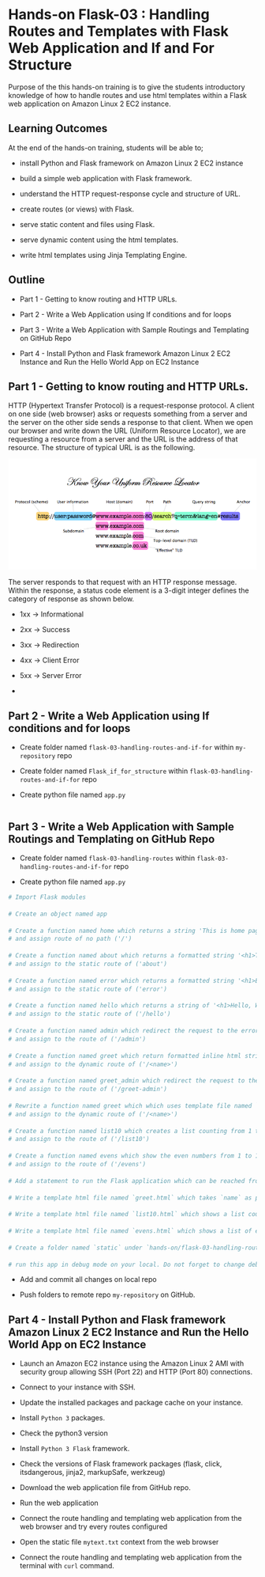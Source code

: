 # Hands-on Flask-03 : Handling Routes and Templates with Flask Web Application and If and For Structure

Purpose of the this hands-on training is to give the students introductory knowledge of how to handle routes and use html templates within a Flask web application on Amazon Linux 2 EC2 instance. 

## Learning Outcomes

At the end of the hands-on training, students will be able to;

- install Python and Flask framework on Amazon Linux 2 EC2 instance

- build a simple web application with Flask framework.

- understand the HTTP request-response cycle and structure of URL.

- create routes (or views) with Flask.

- serve static content and files using Flask.

- serve dynamic content using the html templates.

- write html templates using Jinja Templating Engine.

## Outline

- Part 1 - Getting to know routing and HTTP URLs.

- Part 2 - Write a Web Application using If conditions and for loops

- Part 3 - Write a Web Application with Sample Routings and Templating on GitHub Repo

- Part 4 - Install Python and Flask framework Amazon Linux 2 EC2 Instance and Run the Hello World App on EC2 Instance

## Part 1 - Getting to know routing and HTTP URLs.

HTTP (Hypertext Transfer Protocol) is a request-response protocol. A client on one side (web browser) asks or requests something from a server and the server on the other side sends a response to that client. When we open our browser and write down the URL (Uniform Resource Locator), we are requesting a resource from a server and the URL is the address of that resource. The structure of typical URL is as the following.

![URL anatomy](./url-structure.png)

The server responds to that request with an HTTP response message. Within the response, a status code element is a 3-digit integer defines the category of response as shown below.

- 1xx -> Informational

- 2xx -> Success

- 3xx -> Redirection

- 4xx -> Client Error

- 5xx -> Server Error
- 

## Part 2 - Write a Web Application using If conditions and for loops

- Create folder named `flask-03-handling-routes-and-if-for` within `my-repository` repo

- Create folder named `Flask_if_for_structure` within `flask-03-handling-routes-and-if-for` repo

- Create python file named `app.py`

```python

```

## Part 3 - Write a Web Application with Sample Routings and Templating on GitHub Repo

- Create folder named `flask-03-handling-routes` within `flask-03-handling-routes-and-if-for` repo

- Create python file named `app.py`


```python
# Import Flask modules

# Create an object named app 

# Create a function named home which returns a string 'This is home page for no path, <h1> Welcome Home</h1>' 
# and assign route of no path ('/')

# Create a function named about which returns a formatted string '<h1>This is my about page </h1>' 
# and assign to the static route of ('about')

# Create a function named error which returns a formatted string '<h1>Either you encountered an error or you are not authorized.</h1>' 
# and assign to the static route of ('error')

# Create a function named hello which returns a string of '<h1>Hello, World! </h1>' 
# and assign to the static route of ('/hello')

# Create a function named admin which redirect the request to the error path 
# and assign to the route of ('/admin')

# Create a function named greet which return formatted inline html string 
# and assign to the dynamic route of ('/<name>')

# Create a function named greet_admin which redirect the request to the hello path with param of 'Master Admin!!!!' 
# and assign to the route of ('/greet-admin')

# Rewrite a function named greet which which uses template file named `greet.html` under `templates` folder 
# and assign to the dynamic route of ('/<name>')

# Create a function named list10 which creates a list counting from 1 to 10 within `list10.html` 
# and assign to the route of ('/list10')

# Create a function named evens which show the even numbers from 1 to 10 within `evens.html` 
# and assign to the route of ('/evens')

# Add a statement to run the Flask application which can be reached from any host on port 80.

# Write a template html file named `greet.html` which takes `name` as parameter under `templates` folder 

# Write a template html file named `list10.html` which shows a list counting from 1 to 10 under `templates` folder 

# Write a template html file named `evens.html` which shows a list of even numbers from 1 to 10 under `templates` folder 

# Create a folder named `static` under `hands-on/flask-03-handling-routes-and-templates-on-ec2-linux2` folder and create a text file named `mytext.txt` with *This is a text file in static folder* content.

# run this app in debug mode on your local. Do not forget to change debug mode to publish mode before you push to the Github repo
```
- Add and commit all changes on local repo

- Push folders to remote repo `my-repository` on GitHub.

## Part 4 - Install Python and Flask framework Amazon Linux 2 EC2 Instance and Run the Hello World App on EC2 Instance

- Launch an Amazon EC2 instance using the Amazon Linux 2 AMI with security group allowing SSH (Port 22) and HTTP (Port 80) connections.

- Connect to your instance with SSH.

- Update the installed packages and package cache on your instance.

- Install `Python 3` packages.

- Check the python3 version

- Install `Python 3 Flask` framework.

- Check the versions of Flask framework packages (flask, click, itsdangerous, jinja2, markupSafe, werkzeug)

- Download the web application file from GitHub repo.

- Run the web application

- Connect the route handling and templating web application from the web browser and try every routes configured

- Open the static file `mytext.txt` context from the web browser

- Connect the route handling and templating web application from the terminal with `curl` command.

